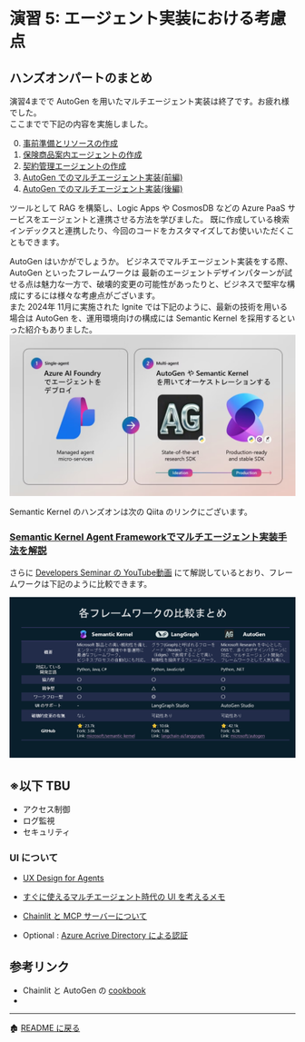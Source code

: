 # 演習 5: エージェント実装における考慮点

## ハンズオンパートのまとめ
演習4までで AutoGen を用いたマルチエージェント実装は終了です。お疲れ様でした。\
ここまでで下記の内容を実施しました。

0. [事前準備とリソースの作成](ex0.md)
1. [保険商品案内エージェントの作成](ex1.md)
2. [契約管理エージェントの作成](ex2.md)
3. [AutoGen でのマルチエージェント実装(前編)](ex3.md)
4. [AutoGen でのマルチエージェント実装(後編)](ex4.md)

ツールとして RAG を構築し、Logic Apps や CosmosDB などの Azure PaaS サービスをエージェントと連携させる方法を学びました。
既に作成している検索インデックスと連携したり、今回のコードをカスタマイズしてお使いいただくこともできます。

AutoGen はいかがでしょうか。
ビジネスでマルチエージェント実装をする際、AutoGen といったフレームワークは 最新のエージェントデザインパターンが試せる点は魅力な一方で、破壊的変更の可能性があったりと、ビジネスで堅牢な構成にするには様々な考慮点がございます。\
また 2024年 11月に実施された Ignite では下記のように、最新の技術を用いる場合は AutoGen を、運用環境向けの構成には Semantic Kernel を採用するといった紹介もありました。
![alt text](../images/image51.png)

Semantic Kernel のハンズオンは次の Qiita のリンクにございます。
### [Semantic Kernel Agent Frameworkでマルチエージェント実装手法を解説](https://qiita.com/matayuuu/items/56de2b699bb5b38aac5f)


さらに [Developers Seminar の YouTube動画](https://youtu.be/vaBspzSug1A) にて解説しているとおり、フレームワークは下記のように比較できます。

![alt text](../images/image52.png)


※以下 TBU
---

- アクセス制御
- ログ監視
- セキュリティ

### UI について
- [UX Design for Agents](https://microsoft.design/articles/ux-design-for-agents/)
- [すぐに使えるマルチエージェント時代の UI を考えるメモ](https://qiita.com/nohanaga/items/b346870131e82832eb1f)
- [Chainlit と MCP サーバーについて](https://docs.chainlit.io/advanced-features/mcp)

 - Optional : [Azure Acrive Directory による認証](https://docs.chainlit.io/authentication/oauth#azure-active-directory)

## 参考リンク
- Chainlit と AutoGen の [cookbook](https://github.com/Chainlit/cookbook/tree/main/pyautogen)
- 
<hr>

🏚️ [README に戻る](../README.md)